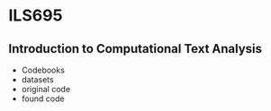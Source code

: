 # ILS695
## Introduction to Computational Text Analysis
- Codebooks
- datasets
- original code
- found code 
